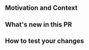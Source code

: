 ## Motivation and Context
<!--- Why is this change required? What problem does it solve? -->

## What's new in this PR
<!---describe the changes you made in this PR_--->

## How to test your changes
<!---If you want the reviewers to test the changes, please tell them how--->

<!--- delete this once you check them
## Checklist:
- [ ] I have performed a self-review of my code
- [ ] I have commented my code, particularly in hard-to-understand areas
- [ ] I have made corresponding changes to the documentation
- [ ] My changes generate no new warnings
--->
